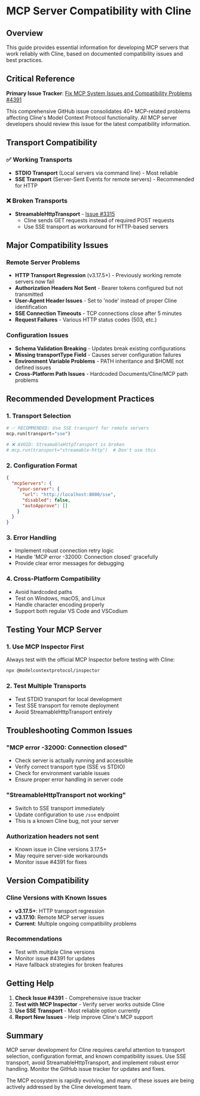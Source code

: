 # MCP Server Compatibility with Cline

## Overview
This guide provides essential information for developing MCP servers that work reliably with Cline, based on documented compatibility issues and best practices.

## Critical Reference
**Primary Issue Tracker**: [Fix MCP System Issues and Compatibility Problems #4391](https://github.com/cline/cline/issues/4391)

This comprehensive GitHub issue consolidates 40+ MCP-related problems affecting Cline's Model Context Protocol functionality. All MCP server developers should review this issue for the latest compatibility information.

## Transport Compatibility

### ✅ Working Transports
- **STDIO Transport** (Local servers via command line) - Most reliable
- **SSE Transport** (Server-Sent Events for remote servers) - Recommended for HTTP

### ❌ Broken Transports
- **StreamableHttpTransport** - [Issue #3315](https://github.com/cline/cline/issues/3315)
  - Cline sends GET requests instead of required POST requests
  - Use SSE transport as workaround for HTTP-based servers

## Major Compatibility Issues

### Remote Server Problems
- **HTTP Transport Regression** (v3.17.5+) - Previously working remote servers now fail
- **Authorization Headers Not Sent** - Bearer tokens configured but not transmitted
- **User-Agent Header Issues** - Set to 'node' instead of proper Cline identification
- **SSE Connection Timeouts** - TCP connections close after 5 minutes
- **Request Failures** - Various HTTP status codes (503, etc.)

### Configuration Issues
- **Schema Validation Breaking** - Updates break existing configurations
- **Missing transportType Field** - Causes server configuration failures
- **Environment Variable Problems** - PATH inheritance and $HOME not defined issues
- **Cross-Platform Path Issues** - Hardcoded Documents/Cline/MCP path problems

## Recommended Development Practices

### 1. Transport Selection
```python
# ✅ RECOMMENDED: Use SSE transport for remote servers
mcp.run(transport="sse")

# ❌ AVOID: StreamableHttpTransport is broken
# mcp.run(transport="streamable-http")  # Don't use this
```

### 2. Configuration Format
```json
{
  "mcpServers": {
    "your-server": {
      "url": "http://localhost:8000/sse",
      "disabled": false,
      "autoApprove": []
    }
  }
}
```

### 3. Error Handling
- Implement robust connection retry logic
- Handle 'MCP error -32000: Connection closed' gracefully
- Provide clear error messages for debugging

### 4. Cross-Platform Compatibility
- Avoid hardcoded paths
- Test on Windows, macOS, and Linux
- Handle character encoding properly
- Support both regular VS Code and VSCodium

## Testing Your MCP Server

### 1. Use MCP Inspector First
Always test with the official MCP Inspector before testing with Cline:
```bash
npx @modelcontextprotocol/inspector
```

### 2. Test Multiple Transports
- Test STDIO transport for local development
- Test SSE transport for remote deployment
- Avoid StreamableHttpTransport entirely

## Troubleshooting Common Issues

### "MCP error -32000: Connection closed"
- Check server is actually running and accessible
- Verify correct transport type (SSE vs STDIO)
- Check for environment variable issues
- Ensure proper error handling in server code

### "StreamableHttpTransport not working"
- Switch to SSE transport immediately
- Update configuration to use `/sse` endpoint
- This is a known Cline bug, not your server

### Authorization headers not sent
- Known issue in Cline versions 3.17.5+
- May require server-side workarounds
- Monitor issue #4391 for fixes

## Version Compatibility

### Cline Versions with Known Issues
- **v3.17.5+**: HTTP transport regression
- **v3.17.10**: Remote MCP server issues
- **Current**: Multiple ongoing compatibility problems

### Recommendations
- Test with multiple Cline versions
- Monitor issue #4391 for updates
- Have fallback strategies for broken features

## Getting Help

1. **Check Issue #4391** - Comprehensive issue tracker
2. **Test with MCP Inspector** - Verify server works outside Cline
3. **Use SSE Transport** - Most reliable option currently
4. **Report New Issues** - Help improve Cline's MCP support

## Summary

MCP server development for Cline requires careful attention to transport selection, configuration format, and known compatibility issues. Use SSE transport, avoid StreamableHttpTransport, and implement robust error handling. Monitor the GitHub issue tracker for updates and fixes.

The MCP ecosystem is rapidly evolving, and many of these issues are being actively addressed by the Cline development team.
